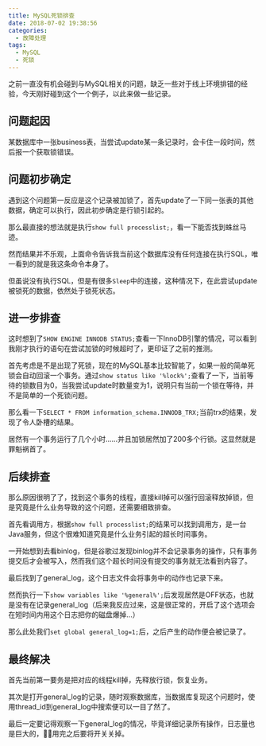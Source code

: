 ```yaml
---
title: MySQL死锁排查
date: 2018-07-02 19:38:56
categories:
  - 故障处理
tags:
  - MySQL
  - 死锁
---
```


之前一直没有机会碰到与MySQL相关的问题，缺乏一些对于线上环境排错的经验，今天刚好碰到这个一个例子，以此来做一些记录。

## 问题起因

某数据库中一张business表，当尝试update某一条记录时，会卡住一段时间，然后报一个获取锁错误。

## 问题初步确定

遇到这个问题第一反应是这个记录被加锁了，首先update了一下同一张表的其他数据，确定可以执行，因此初步确定是行锁引起的。

那么最直接的想法就是执行`show full processlist;`，看一下能否找到蛛丝马迹。

然而结果并不乐观，上面命令告诉我当前这个数据库没有任何连接在执行SQL，唯一看到的就是我这条命令本身了。

但虽说没有执行SQL，但是有很多`Sleep`中的连接，这种情况下，在此尝试update被锁死的数据，依然处于锁死状态。

## 进一步排查

这时想到了`SHOW ENGINE INNODB STATUS;`查看一下InnoDB引擎的情况，可以看到我刚才执行的语句在尝试加锁的时候超时了，更印证了之前的推测。

首先考虑是不是出现了死锁，现在的MySQL基本比较智能了，如果一般的简单死锁会自动回滚一个事务。通过`show status like '%lock%';`查看了一下，当前等待的锁数目为0，当我尝试update时数量变为1，说明只有当前一个锁在等待，并不是简单的一个死锁问题。

那么看一下`SELECT * FROM information_schema.INNODB_TRX;`当前trx的结果，发现了令人卧槽的结果。

居然有一个事务运行了几个小时……并且加锁居然加了200多个行锁。这显然就是罪魁祸首了。

## 后续排查

那么原因很明了了，找到这个事务的线程，直接kill掉可以强行回滚释放掉锁，但是究竟是什么业务导致的这个问题，还需要细致排查。

首先看调用方，根据`show full processlist;`的结果可以找到调用方，是一台Java服务，但这个很难知道究竟是什么业务引起的超长时间事务。

一开始想到去看binlog，但是谷歌过发现binlog并不会记录事务的操作，只有事务提交后才会被写入，然而我们这个超长时间没有提交的事务就无法看到内容了。

最后找到了general_log，这个日志文件会将事务中的动作也记录下来。

然而执行一下`show variables like '%general%';`后发现居然是OFF状态，也就是没有在记录general_log（后来我反应过来，这是很正常的，开启了这个选项会在短时间内用这个日志把你的磁盘爆掉...）

那么此处我们`set global general_log=1;`后，之后产生的动作便会被记录了。

## 最终解决

首先当前第一要务是把对应的线程kill掉，先释放行锁，恢复业务。

其次是打开general_log的记录，随时观察数据库，当数据库复现这个问题时，使用thread_id到general_log中搜索便可以一目了然了。

最后一定要记得观察一下general_log的情况，毕竟详细记录所有操作，日志量也是巨大的，用完之后要将开关关掉。
